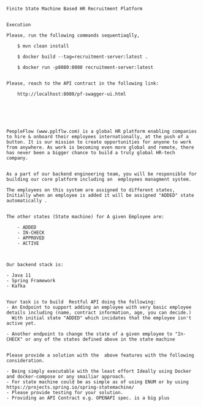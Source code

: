     
    
    Finite State Machine Based HR Recruitment Platform
    

    Execution

    Please, run the following commands sequentiaqlly,

        $ mvn clean install
        
        $ docker build --tag=recruitment-server:latest .
        
        $ docker run -p8080:8080 recruitment-server:latest
        

    Please, reach to the API contract in the following link:

        http://localhost:8080/pf-swagger-ui.html






    PeopleFlow (www.pplflw.com) is a global HR platform enabling companies to hire & onboard their employees internationally, at the push of a button. It is our mission to create opportunities for anyone to work from anywhere. As work is becoming even more global and remote, there has never been a bigger chance to build a truly global HR-tech company.
    
    
    As a part of our backend engineering team, you will be responsible for building our core platform including an  employees managment system.
    
    The employees on this system are assigned to different states, Initially when an employee is added it will be assigned "ADDED" state automatically .
    
    
    The other states (State machine) for A given Employee are:
    
        - ADDED
        - IN-CHECK
        - APPROVED
        - ACTIVE
    
    
    
    Our backend stack is:

    - Java 11
    - Spring Framework
    - Kafka
    
    
    Your task is to build  Restful API doing the following:
    - An Endpoint to support adding an employee with very basic employee details including (name, contract information, age, you can decide.) 
      With initial state "ADDED" which incidates that the employee isn't active yet.
    
    - Another endpoint to change the state of a given employee to "In-CHECK" or any of the states defined above in the state machine
    
    
    Please provide a solution with the  above features with the following consideration.
    
    - Being simply executable with the least effort Ideally using Docker and docker-compose or any smailiar approach.
    - For state machine could be as simple as of using ENUM or by using https://projects.spring.io/spring-statemachine/
    - Please provide testing for your solution.
    - Providing an API Contract e.g. OPENAPI spec. is a big plus
    
    
    
    
    
            
    
    
    
    
    
